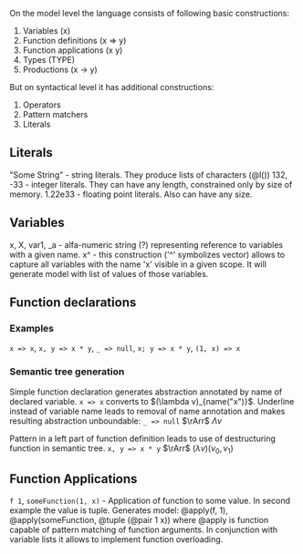 On the model level the language consists of following basic constructions:

1. Variables (x)
2. Function definitions (x => y)
3. Function applications (x y)
4. Types (TYPE)
5. Productions (x -> y)

But on syntactical level it has additional constructions:

1. Operators
2. Pattern matchers
3. Literals

## Literals

"Some String" - string literals. They produce lists of characters (@l())
132, -33 - integer literals. They can have any length, constrained only by size of memory.
1.22e33 - floating point literals. Also can have any size.

## Variables

x, X, var1, \_a - alfa-numeric string (?) representing reference to variables with a given name. 
x^ - this construction ('^' symbolizes vector) allows to capture all variables with the name 'x' visible in a given scope. It will generate model with list of values of those variables.

## Function declarations

### Examples
`x => x`, `x, y => x * y`, `_ => null`, `x; y => x * y`, `(1, x) => x`

### Semantic tree generation
Simple function declaration generates abstraction annotated by name of declared variable. `x => x` converts to $(\lambda v)_{name("x")}$. Underline instead of variable name leads to removal of name annotation and makes resulting abstraction unboundable: `_ => null` $\rArr$ $\Lambda v$

Pattern in a left part of function definition leads to use of destructuring function in semantic tree. `x, y => x * y` $\rArr$ $(\lambda v)(v_0, v_1)$

## Function Applications

`f 1`, `someFunction(1, x)` - Application of function to some value. In second example the
value is tuple. Generates model: @apply(f, 1), @apply(someFunction, @tuple (@pair 1 x)) where @apply is function capable of pattern matching of function arguments. In conjunction with variable lists it allows to implement function overloading.
